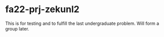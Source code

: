# fa22-prj-zekunl2
This is for testing and to fulfill the last undergraduate problem. Will form a group later. 
